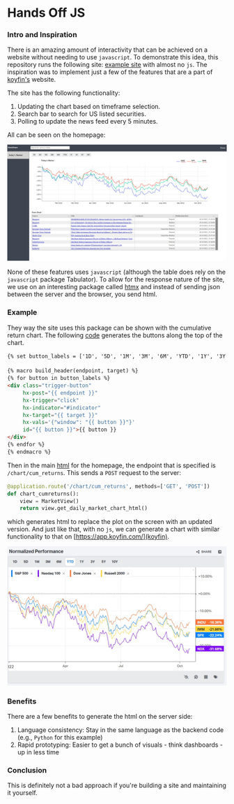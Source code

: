 # Hands Off JS

### Intro and Inspiration
There is an amazing amount of interactivity that can be achieved on a website without
needing to use `javascript`. To demonstrate this idea, this repository runs the
following site: [example site](http://dashboard.zmaytechstack.com/) with almost no `js`.
The inspiration was to implement just a few of the features that are a part
of [koyfin's](https://app.koyfin.com/) website.

The site has the following functionality:

1. Updating the chart based on timeframe selection.
2. Search bar to search for US listed securities.
3. Polling to update the news feed every 5 minutes.

All can be seen on the homepage:

![Homepage](.images/homepage.jpg)

None of these features uses `javascript` (although the table does rely on the `javascript` package Tabulator). 
To allow for the response nature of the site, we use on an interesting package called
[htmx](https://htmx.org/) and instead of sending json between the server and the browser,
you send html.

### Example
They way the site uses this package can be shown with the cumulative return chart.
The following [code](https://github.com/azakmay/dashboard-sample/blob/master/apps/templates/home/macros.html)
generates the buttons along the top of the chart.

```html
{% set button_labels = ['1D', '5D', '1M', '3M', '6M', 'YTD', '1Y', '3Y', '5Y', '10Y'] %}

{% macro build_header(endpoint, target) %}
{% for button in button_labels %}
<div class="trigger-button"
     hx-post="{{ endpoint }}"
     hx-trigger="click"
     hx-indicator="#indicator"
     hx-target="{{ target }}"
     hx-vals='{"window": "{{ button }}"}'
     id="{{ button }}">{{ button }}
</div>
{% endfor %}
{% endmacro %}
```

Then in the main [html](https://github.com/azakmay/dashboard-sample/blob/master/apps/templates/home/todays-market-grid.html)
for the homepage, the endpoint that is specified is `/chart/cum_returns`. This sends a `POST` request to the server:

```python
@application.route('/chart/cum_returns', methods=['GET', 'POST'])
def chart_cumreturns():
    view = MarketView()
    return view.get_daily_market_chart_html()
```

which generates html to replace the plot on the screen with an updated version. And just like that, with no `js`,
we can generate a chart with similar functionality to that on
[https://app.koyfin.com/](koyfin).

![Koyfin](.images/koyfin.jpg)

### Benefits
There are a few benefits to generate the html on the server side:
1. Language consistency: Stay in the same language as the backend code (e.g., `Python` for this example)
2. Rapid prototyping: Easier to get a bunch of visuals - think dashboards - up in less time

### Conclusion
This is definitely not a bad approach if you're building a site and maintaining it yourself.